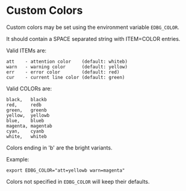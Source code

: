 # Custom Colors

Custom colors may be set using the environment variable `EDBG_COLOR`.

It should contain a SPACE separated string with ITEM=COLOR entries.

Valid ITEMs are:

```
att    - attention color    (default: whiteb)
warn   - warning color      (default: yellow)
err    - error color        (default: red)
cur    - current line color (default: green)
```

Valid COLORs are:

```
black,   blackb
red,     redb
green,   greenb
yellow,  yellowb
blue,    blueb
magenta, magentab
cyan,    cyanb
white,   whiteb
```

Colors ending in 'b' are the bright variants.

Example:

```
export EDBG_COLOR="att=yellowb warn=magenta"
```

Colors not specified in `EDBG_COLOR` will keep their defaults.
